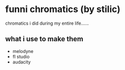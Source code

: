 # funni chromatics (by stilic)

chromatics i did during my entire life......

## what i use to make them

- melodyne
- fl studio
- audacity
